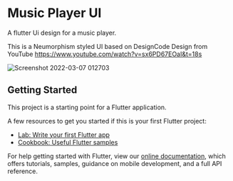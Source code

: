 # Music Player UI

A flutter Ui design for a music player.

This is a Neumorphism styled UI based on DesignCode Design from YouTube
https://www.youtube.com/watch?v=sx6PD67EOaI&t=18s


![Screenshot 2022-03-07 012703](https://user-images.githubusercontent.com/49479389/156949271-184dd0b4-53ff-46d2-a226-ee0ab402e7c6.png)



## Getting Started

This project is a starting point for a Flutter application.

A few resources to get you started if this is your first Flutter project:

- [Lab: Write your first Flutter app](https://flutter.dev/docs/get-started/codelab)
- [Cookbook: Useful Flutter samples](https://flutter.dev/docs/cookbook)

For help getting started with Flutter, view our
[online documentation](https://flutter.dev/docs), which offers tutorials,
samples, guidance on mobile development, and a full API reference.
